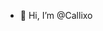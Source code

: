 - 👋 Hi, I’m @Callixo

<!---
Callixo/Callixo is a ✨ special ✨ repository because its `README.md` (this file) appears on your GitHub profile.
You can click the Preview link to take a look at your changes.
--->
